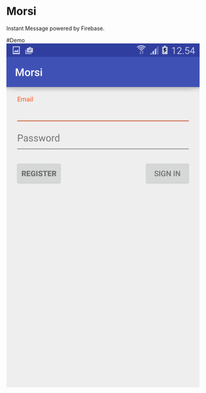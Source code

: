 # Morsi
Instant Message powered by Firebase.

#Demo
![Sign In](https://raw.githubusercontent.com/WenhaoWu/Morsi/master/demo_pic/signin.png "Sign in")
